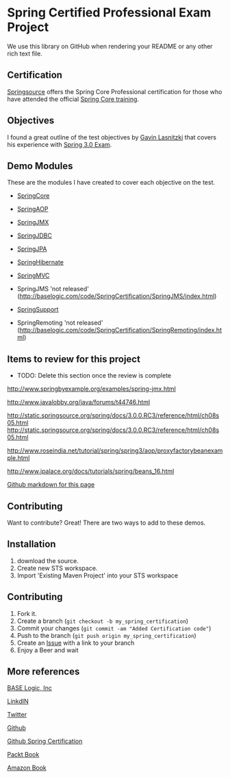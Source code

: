 Spring Certified Professional Exam Project
=============

We use this library on GitHub when rendering your README or any other
rich text file.

Certification
-------

[Springsource](http://www.springsource.com/training/certification/springprofessional) offers 
the Spring Core Professional certification for those who have attended the 
official [Spring Core training](http://www.springsource.com/training/course?courseID=17750).


Objectives
-------

I found a great outline of the test objectives by [Gavin Lasnitzki](http://springcert.sourceforge.net) 
that covers his experience with [Spring 3.0 Exam](http://springcert.sourceforge.net/objectives.html).


Demo Modules
-------

These are the modules I have created to cover each objective on the test.

* [SpringCore](http://baselogic.com/code/SpringCertification/springCore/index.html)

* [SpringAOP](http://baselogic.com/code/SpringCertification/SpringAOP/index.html)
* [SpringJMX](http://baselogic.com/code/SpringCertification/SpringJMX/index.html)
* [SpringJDBC](http://baselogic.com/code/SpringCertification/SpringJDBC/index.html)
* [SpringJPA](http://baselogic.com/code/SpringCertification/SpringJPA/index.html)
* [SpringHibernate](http://baselogic.com/code/SpringCertification/SpringHibernate/index.html)
* [SpringMVC](http://baselogic.com/code/SpringCertification/SpringMVC/index.html)

* SpringJMS 'not released' (http://baselogic.com/code/SpringCertification/SpringJMS/index.html)

* [SpringSupport](http://baselogic.com/code/SpringCertification/SpringSupport/index.html)
* SpringRemoting 'not released' (http://baselogic.com/code/SpringCertification/SpringRemoting/index.html)


Items to review for this project
------------
* TODO: Delete this section once the review is complete

http://www.springbyexample.org/examples/spring-jmx.html

http://www.javalobby.org/java/forums/t44746.html

http://static.springsource.org/spring/docs/3.0.0.RC3/reference/html/ch08s05.html
http://static.springsource.org/spring/docs/3.0.0.RC3/reference/html/ch08s05.html

http://www.roseindia.net/tutorial/spring/spring3/aop/proxyfactorybeanexample.html

http://www.jpalace.org/docs/tutorials/spring/beans_16.html


[Github markdown for this page](https://github.com/github/markup)


Contributing
------------

Want to contribute? Great! There are two ways to add to these demos.




Installation
-----------

1. download the source.
2. Create new STS workspace.
3. Import 'Existing Maven Project' into your STS workspace
    


Contributing
------------

1. Fork it.
2. Create a branch (`git checkout -b my_spring_certification`)
3. Commit your changes (`git commit -am "Added Certification code"`)
4. Push to the branch (`git push origin my_spring_certification`)
5. Create an [Issue][1] with a link to your branch
6. Enjoy a Beer and wait


More references
------------

[BASE Logic, Inc](http://baselogic.com)

[LinkdIN](http://linkedin.com/in/mickknutson)

[Twitter](http://twitter.com/mickknutson)

[Github](http://github.com/mickknutson)

[Github Spring Certification](http://mickknutson.github.com/SpringCertification/)

[Packt Book](http://www.packtpub.com/java-ee6-securing-tuning-extending-enterprise-applications-cookbook/book)

[Amazon Book](http://www.amazon.com/Cookbook-securing-extending-enterprise-applications/dp/1849683166)



[1]: https://github.com/mickknutson/SpringCertification/issues
